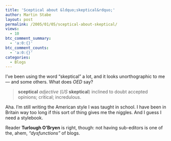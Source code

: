 ```yaml
---
title: 'Sceptical about &ldquo;skeptical&rdquo;'
author: Martin Stabe
layout: post
permalink: /2005/01/05/sceptical-about-skeptical/
views:
  - 10
btc_comment_summary:
  - 'a:0:{}'
btc_comment_counts:
  - 'a:0:{}'
categories:
  - Blogs
---
```

I&#8217;ve been using the word &ldquo;skeptical&rdquo; a lot, and it looks unorthographic to me &mdash; and some others. What does *OED* say?

> **sceptical** *adjective* (*US* **skeptical**) inclined to doubt accepted opinions; critical; incredulous.

Aha. I&#8217;m still writing the American style I was taught in school. I have been in Britain way too long if this sort of thing gives me the niggles. And I guess I need a stylebook.

Reader **Turlough O&rsquo;Bryen** is right, though: not having sub-editors is one of the, ahem, *&ldquo;dysfunctions&rdquo;* of blogs.